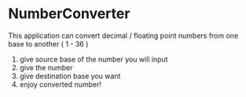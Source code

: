 # NumberConverter

This application can convert decimal / floating point numbers from one base to another ( 1 - 36 )

1. give source base of the number you will input
2. give the number
3. give destination base you want 
4. enjoy converted number!
